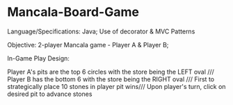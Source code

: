 # Mancala-Board-Game

Language/Specifications: Java; Use of decorator & MVC Patterns

Objective: 2-player Mancala game - Player A & Player B;

In-Game Play Design: 

Player A's pits are the top 6 circles with the store being the LEFT oval /// 
Player B has the bottom 6 with the store being the RIGHT oval ///
First to strategically place 10 stones in player pit wins/// Upon player's turn, click on desired pit to advance stones

